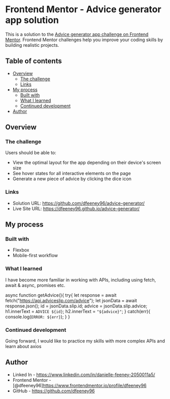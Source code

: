 # Frontend Mentor - Advice generator app solution

This is a solution to the [Advice generator app challenge on Frontend Mentor](https://www.frontendmentor.io/challenges/advice-generator-app-QdUG-13db). Frontend Mentor challenges help you improve your coding skills by building realistic projects.

## Table of contents

- [Overview](#overview)
  - [The challenge](#the-challenge)
  - [Links](#links)
- [My process](#my-process)
  - [Built with](#built-with)
  - [What I learned](#what-i-learned)
  - [Continued development](#continued-development)
- [Author](#author)


## Overview

### The challenge

Users should be able to:

- View the optimal layout for the app depending on their device's screen size
- See hover states for all interactive elements on the page
- Generate a new piece of advice by clicking the dice icon


### Links

- Solution URL: https://github.com/dfeeney96/advice-generator/
- Live Site URL: https://dfeeney96.github.io/advice-generator/

## My process

### Built with

- Flexbox
- Mobile-first workflow

### What I learned
I have become more familiar in working with APIs, including using fetch, await & async, promises etc.

async function getAdvice(){
    try{
        let response = await fetch("https://api.adviceslip.com/advice");
        let jsonData = await response.json();
        id = jsonData.slip.id;
        advice = jsonData.slip.advice;
        h1.innerText = `ADVICE ${id}`;
        h2.innerText = `"${advice}"`;
    } catch(err){
        console.log(`ERROR: ${err}`);
    }
}


### Continued development

Going forward, I would like to practice my skills with more complex APIs and learn about axios 


## Author
- Linked In - https://www.linkedin.com/in/danielle-feeney-2050011a5/
- Frontend Mentor - [@dfeeney96]https://www.frontendmentor.io/profile/dfeeney96
- GitHub - https://github.com/dfeeney96
